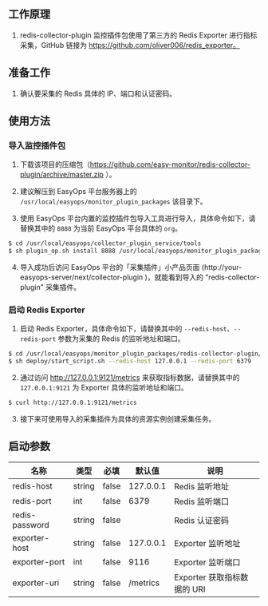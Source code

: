 ## 工作原理

1. redis-collector-plugin 监控插件包使用了第三方的 Redis Exporter 进行指标采集，GitHub 链接为 https://github.com/oliver006/redis_exporter。

## 准备工作

1. 确认要采集的 Redis 具体的 IP、端口和认证密码。

## 使用方法

### 导入监控插件包

1. 下载该项目的压缩包（https://github.com/easy-monitor/redis-collector-plugin/archive/master.zip ）。

2. 建议解压到 EasyOps 平台服务器上的 `/usr/local/easyops/monitor_plugin_packages` 该目录下。

3. 使用 EasyOps 平台内置的监控插件包导入工具进行导入，具体命令如下，请替换其中的 `8888` 为当前 EasyOps 平台具体的 `org`。

```sh
$ cd /usr/local/easyops/collector_plugin_service/tools
$ sh plugin_op.sh install 8888 /usr/local/easyops/monitor_plugin_packages/redis-collector-plugin
```

4. 导入成功后访问 EasyOps 平台的「采集插件」小产品页面 (http://your-easyops-server/next/collector-plugin )，就能看到导入的 "redis-collector-plugin" 采集插件。

### 启动 Redis Exporter

1. 启动 Redis Exporter，具体命令如下，请替换其中的 `--redis-host`、`--redis-port` 参数为采集的 Redis 的监听地址和端口。

```sh
$ cd /usr/local/easyops/monitor_plugin_packages/redis-collector-plugin/script
$ sh deploy/start_script.sh --redis-host 127.0.0.1 --redis-port 6379
```

2. 通过访问 http://127.0.0.1:9121/metrics 来获取指标数据，请替换其中的 `127.0.0.1:9121` 为 Exporter 具体的监听地址和端口。

```sh
$ curl http://127.0.0.1:9121/metrics 
```

3. 接下来可使用导入的采集插件为具体的资源实例创建采集任务。

## 启动参数

| 名称 | 类型 | 必填 | 默认值 | 说明 |
| --- | --- | --- | --- | --- |
| redis-host | string | false | 127.0.0.1 | Redis 监听地址 |
| redis-port | int | false | 6379 | Redis 监听端口 |
| redis-password | string | false |  | Redis 认证密码 |
| exporter-host | string | false | 127.0.0.1 | Exporter 监听地址 |
| exporter-port | int | false | 9116 | Exporter 监听端口 |
| exporter-uri | string | false | /metrics | Exporter 获取指标数据的 URI |
